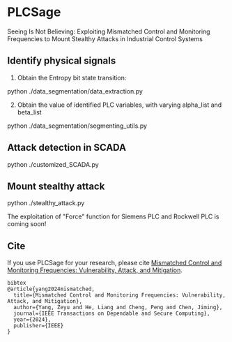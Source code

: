 # PLCSage
Seeing Is Not Believing: Exploiting Mismatched Control and Monitoring Frequencies to Mount Stealthy Attacks in Industrial Control Systems


## Identify physical signals
1. Obtain the Entropy bit state transition: 

python ./data_segmentation/data_extraction.py

2. Obtain the value of identified PLC variables, with varying alpha_list and beta_list

python ./data_segmentation/segmenting_utils.py

## Attack detection in SCADA

python ./customized_SCADA.py


## Mount stealthy attack 

python ./stealthy_attack.py

The exploitation of "Force" function for Siemens PLC and Rockwell PLC is coming soon!


## Cite
If you use PLCSage for your research, please cite [Mismatched Control and Monitoring Frequencies: Vulnerability, Attack, and Mitigation](https://ieeexplore.ieee.org/document/10495752).

```
bibtex
@article{yang2024mismatched,
  title={Mismatched Control and Monitoring Frequencies: Vulnerability, Attack, and Mitigation},
  author={Yang, Zeyu and He, Liang and Cheng, Peng and Chen, Jiming},
  journal={IEEE Transactions on Dependable and Secure Computing},
  year={2024},
  publisher={IEEE}
}
```